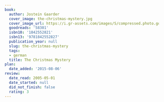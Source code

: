 ```yaml
---
book:
  author: Jostein Gaarder
  cover_image: the-christmas-mystery.jpg
  cover_image_url: https://i.gr-assets.com/images/S/compressed.photo.goodreads.com/books/1170505063l/58301.jpg
  goodreads: '58301'
  isbn10: '1842552821'
  isbn13: '9781842552827'
  publication_year: null
  slug: the-christmas-mystery
  tags:
  - german
  title: The Christmas Mystery
plan:
  date_added: '2015-08-06'
review:
  date_read: 2005-05-01
  date_started: null
  did_not_finish: false
  rating: 3
---
```

